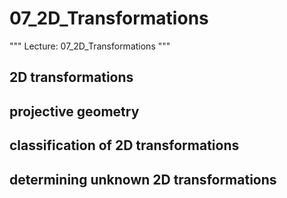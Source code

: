 # 07_2D_Transformations

"""
Lecture: 07_2D_Transformations
"""

## 2D transformations

## projective geometry

## classification of 2D transformations

## determining unknown 2D transformations

